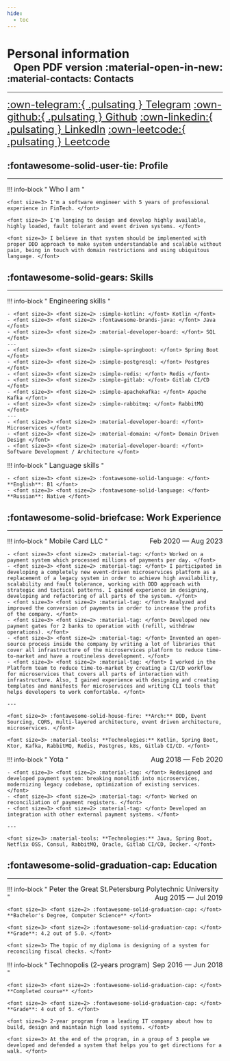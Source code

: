 ```yaml
---
hide:
  - toc
---
```


# Personal information [<font size=5><span style="float: right;">Open PDF version :material-open-in-new:</span></font>](cv/CV.pdf)

## :material-contacts: Contacts

---

<font size=5> [:own-telegram:{ .pulsating } Telegram](https://t.me/clhost) </font>
<font size=5> [:own-github:{ .pulsating } Github](https://github.com/clhost) </font>
<font size=5> [:own-linkedin:{ .pulsating } LinkedIn](https://www.linkedin.com/in/clhost/) </font>
<font size=5> [:own-leetcode:{ .pulsating } Leetcode](https://leetcode.com/clhost/) </font>

## :fontawesome-solid-user-tie: Profile

---

!!! info-block "<font size=3> Who I am </font>"

    <font size=3> I'm a software engineer with 5 years of professional experience in FinTech. </font>
    
    <font size=3> I'm longing to design and develop highly available, highly loaded, fault tolerant and event driven systems. </font>
    
    <font size=3> I believe in that system should be implemented with proper DDD approach to make system understandable and scalable without pain, being in touch with domain restrictions and using ubiquitous language. </font>

## :fontawesome-solid-gears: Skills

---

!!! info-block "<font size=3> Engineering skills </font>"
    
    - <font size=3> <font size=2> :simple-kotlin: </font> Kotlin </font>
    - <font size=3> <font size=2> :fontawesome-brands-java: </font> Java </font>
    - <font size=3> <font size=2> :material-developer-board: </font> SQL </font>
    ---
    - <font size=3> <font size=2> :simple-springboot: </font> Spring Boot </font>
    - <font size=3> <font size=2> :simple-postgresql: </font> Postgres </font>
    - <font size=3> <font size=2> :simple-redis: </font> Redis </font>
    - <font size=3> <font size=2> :simple-gitlab: </font> Gitlab CI/CD </font>
    - <font size=3> <font size=2> :simple-apachekafka: </font> Apache Kafka </font>
    - <font size=3> <font size=2> :simple-rabbitmq: </font> RabbitMQ </font>
    ---
    - <font size=3> <font size=2> :material-developer-board: </font> Microservices </font>
    - <font size=3> <font size=2> :material-domain: </font> Domain Driven Design </font>
    - <font size=3> <font size=2> :material-developer-board: </font> Software Development / Architecture </font>

!!! info-block "<font size=3> Language skills </font>"
    
    - <font size=3> <font size=2> :fontawesome-solid-language: </font> **English**: B1 </font>
    - <font size=3> <font size=2> :fontawesome-solid-language: </font> **Russian**: Native </font>

## :fontawesome-solid-briefcase: Work Experience

---

!!! info-block "<font size=3> Mobile Card LLC <span style="float: right;">Feb 2020 — Aug 2023</span> </font>"

    - <font size=3> <font size=2> :material-tag: </font> Worked on a payment system which processed millions of payments per day. </font>
    - <font size=3> <font size=2> :material-tag: </font> I participated in developing a completely new event-driven microservices platform as a replacement of a legacy system in order to achieve high availability, scalability and fault tolerance, working with DDD approach with strategic and tactical patterns. I gained experience in designing, developing and refactoring of all parts of the system. </font>
    - <font size=3> <font size=2> :material-tag: </font> Analyzed and improved the conversion of payments in order to increase the profits of the company. </font>
    - <font size=3> <font size=2> :material-tag: </font> Developed new payment gates for 2 banks to operation with (refill, withdraw operations). </font>
    - <font size=3> <font size=2> :material-tag: </font> Invented an open-source process inside the company by writing a lot of libraries that cover all infrastructure of the microservices platform to reduce time-to-market and have a routineless development. </font>
    - <font size=3> <font size=2> :material-tag: </font> I worked in the Platform team to reduce time-to-market by creating a CI/CD workflow for microservices that covers all parts of interaction with infrastructure. Also, I gained experience with designing and creating templates and manifests for microservices and writing CLI tools that helps developers to work comfortable. </font>

    ---
    
    <font size=3> :fontawesome-solid-house-fire: **Arch:** DDD, Event Sourcing, CQRS, multi-layered architecture, event driven architecture, microservices. </font>
    
    <font size=3> :material-tools: **Technologies:** Kotlin, Spring Boot, Ktor, Kafka, RabbitMQ, Redis, Postgres, k8s, Gitlab CI/CD. </font>

!!! info-block "<font size=3> Yota <span style="float: right;">Aug 2018 — Feb 2020</span> </font>"

    - <font size=3> <font size=2> :material-tag: </font> Redesigned and developed payment system: breaking monolith into microservices, modernizing legacy codebase, optimization of existing services. </font>
    - <font size=3> <font size=2> :material-tag: </font> Worked on reconciliation of payment registers. </font>
    - <font size=3> <font size=2> :material-tag: </font> Developed an integration with other external payment systems. </font>

    ---
    
    <font size=3> :material-tools: **Technologies:** Java, Spring Boot, Netflix OSS, Consul, RabbitMQ, Oracle, Gitlab CI/CD, Docker. </font>

## :fontawesome-solid-graduation-cap: Education

---

!!! info-block "<font size=3> Peter the Great St.Petersburg Polytechnic University <span style="float: right;">Aug 2015 — Jul 2019</span> </font>"

    <font size=3> <font size=2> :fontawesome-solid-graduation-cap: </font> **Bachelor's Degree, Computer Science** </font>

    <font size=3> <font size=2> :fontawesome-solid-graduation-cap: </font> **Grade**: 4.2 out of 5.0. </font>

    <font size=3> The topic of my diploma is designing of a system for reconciling fiscal checks. </font>

!!! info-block "<font size=3> Technopolis (2-years program) <span style="float: right;">Sep 2016 — Jun 2018</span> </font>"

    <font size=3> <font size=2> :fontawesome-solid-graduation-cap: </font> **Completed course** </font>
    
    <font size=3> <font size=2> :fontawesome-solid-graduation-cap: </font> **Grade**: 4 out of 5. </font>
    
    <font size=3> 2-year program from a leading IT company about how to build, design and maintain high load systems. </font>

    <font size=3> At the end of the program, in a group of 3 people we developed and defended a system that helps you to get directions for a walk. </font>
